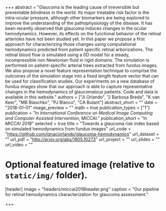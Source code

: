 +++
abstract = "Glaucoma is the leading cause of irreversible but preventable blindness in the world. Its major treatable risk factor is the intra-ocular pressure, although other biomarkers are being explored to improve the understanding of the pathophysiology of the disease. It has been recently observed that glaucoma induces changes in the ocular hemodynamics. However, its effects on the functional behavior of the retinal arterioles have not been studied yet. In this paper we propose a first approach for characterizing those changes using computational hemodynamics predicted from patient specific retinal arborizations. The retinal blood flow is simulated using a 0D model for a steady, incompressible non Newtonian fluid in rigid domains. The simulation is performed on patient-specific arterial trees extracted from fundus images. We also propose a novel feature representation technique to comprise the outcomes of the simulation stage into a fixed length feature vector that can be used for classification studies. Our experiments on a new database of fundus images show that our approach is able to capture representative changes in the hemodynamics of glaucomatous patients. Code and data is available in this website."
authors = ["JI Orlando", "J Barbosa Breda", "K van Keer", "MB Blaschko", "PJ Blanco", "CA Bulant"]
abstract_short = ""
date = "2018-01-01"
image_preview = ""
math = true
publication_types = ["1"]
publication = "In *International Conference on Medical Image Computing and Computer Assisted Intervention*, MICCAI."
publication_short = "In *MICCAI 2018*"
selected = true
title = "Towards a glaucoma risk index based on simulated hemodynamics from fundus images"
url_code = "https://github.com/ignaciorlando/glaucoma-hemodynamics"
url_dataset = ""
url_pdf = "http://arxiv.org/abs/1805.10273"
url_project = ""
url_slides = ""
url_video = ""


# Optional featured image (relative to `static/img/` folder).
[header]
image = "headers/miccai2018header.png"
caption = "Our pipeline for retinal hemodynamics characterization for glaucoma assessment."

+++
